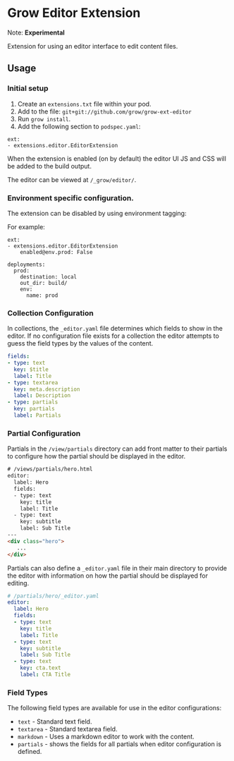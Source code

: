 # Grow Editor Extension

Note: **Experimental**

Extension for using an editor interface to edit content files.

## Usage

### Initial setup

1. Create an `extensions.txt` file within your pod.
1. Add to the file: `git+git://github.com/grow/grow-ext-editor`
1. Run `grow install`.
1. Add the following section to `podspec.yaml`:

```
ext:
- extensions.editor.EditorExtension
```

When the extension is enabled (on by default) the editor UI JS and CSS will be added to the build output.

The editor can be viewed at `/_grow/editor/`.

### Environment specific configuration.

The extension can be disabled by using environment tagging:

For example:

```
ext:
- extensions.editor.EditorExtension
    enabled@env.prod: False

deployments:
  prod:
    destination: local
    out_dir: build/
    env:
      name: prod
```

### Collection Configuration

In collections, the `_editor.yaml` file determines which
fields to show in the editor. If no configuration file exists for a
collection the editor attempts to guess the field types by the values
of the content.

```yaml
fields:
- type: text
  key: $title
  label: Title
- type: textarea
  key: meta.description
  label: Description
- type: partials
  key: partials
  label: Partials
```

### Partial Configuration

Partials in the `/view/partials` directory can add front matter to their
partials to configure how the partial should be displayed in the editor.

```html
# /views/partials/hero.html
editor:
  label: Hero
  fields:
  - type: text
    key: title
    label: Title
  - type: text
    key: subtitle
    label: Sub Title
---
<div class="hero">
   ...
</div>
```

Partials can also define a `_editor.yaml` file in their main directory to provide the editor with information on how the partial should be displayed for editing.

```yaml
# /partials/hero/_editor.yaml
editor:
  label: Hero
  fields:
  - type: text
    key: title
    label: Title
  - type: text
    key: subtitle
    label: Sub Title
  - type: text
    key: cta.text
    label: CTA Title
```

### Field Types

The following field types are available for use in the editor configurations:

- `text` - Standard text field.
- `textarea` - Standard textarea field.
- `markdown` - Uses a markdown editor to work with the content.
- `partials` - shows the fields for all partials when editor configuration is defined.
